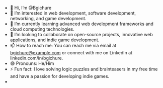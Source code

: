 - 👋 Hi, I’m @Bgichure
- 👀 I’m interested in web development, software development, networking, and game development.
- 🌱 I’m currently learning advanced web development frameworks and cloud computing technologies.
- 💞️ I’m looking to collaborate on open-source projects, innovative web applications, and indie game development.
- 📫 How to reach me: You can reach me via email at bgichure@example.com or connect with me on LinkedIn at linkedin.com/in/bgichure.
- 😄 Pronouns: He/Him
- ⚡ Fun fact: I love solving logic puzzles and brainteasers in my free time and have a passion for developing indie games.
- 
<!---
Bgichure/Bgichure is a ✨ special ✨ repository because its `README.md` (this file) appears on your GitHub profile.
You can click the Preview link to take a look at your changes.
--->
